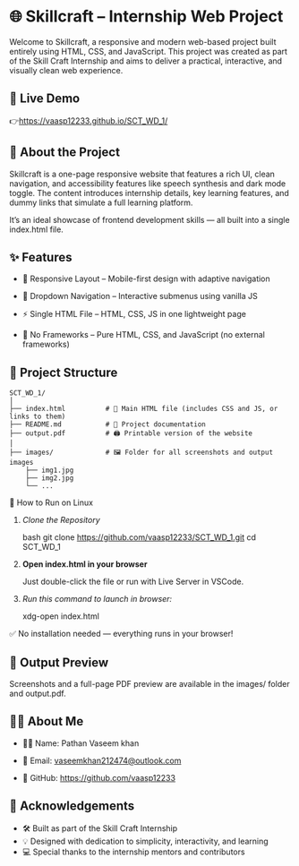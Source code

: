 
# 🌐 Skillcraft – Internship Web Project

Welcome to Skillcraft, a responsive and modern web-based project built entirely using HTML, CSS, and JavaScript. This project was created as part of the Skill Craft Internship and aims to deliver a practical, interactive, and visually clean web experience.

## 🔗 Live Demo

👉https://vaasp12233.github.io/SCT_WD_1/

## 📖 About the Project

Skillcraft is a one-page responsive website that features a rich UI, clean navigation, and accessibility features like speech synthesis and dark mode toggle. The content introduces internship details, key learning features, and dummy links that simulate a full learning platform.

It’s an ideal showcase of frontend development skills — all built into a single index.html file.

## ✨ Features

   * 📱 Responsive Layout – Mobile-first design with adaptive navigation

   * 📂 Dropdown Navigation – Interactive submenus using vanilla JS

   * ⚡ Single HTML File – HTML, CSS, JS in one lightweight page

   * 🎯 No Frameworks – Pure HTML, CSS, and JavaScript (no external frameworks)

## 📁 Project Structure


	SCT_WD_1/
	│
	├── index.html          # 🧱 Main HTML file (includes CSS and JS, or links to them)
	├── README.md           # 📘 Project documentation
	├── output.pdf          # 🖨 Printable version of the website
	│
	├── images/             # 🖼 Folder for all screenshots and output images
	    ├── img1.jpg
	    ├── img2.jpg
	    └── ...



🚀 How to Run on Linux

1. *Clone the Repository*

   bash
   git clone https://github.com/vaasp12233/SCT_WD_1.git
   cd SCT_WD_1
   

2. **Open index.html in your browser**

   Just double-click the file or run with Live Server in VSCode.
   
3. *Run this command to launch in browser:*
	
	
	xdg-open index.html
	
	
✅ No installation needed — everything runs in your browser!

## 📸 Output Preview

Screenshots and a full-page PDF preview are available in the images/ folder and output.pdf.

## 🙋‍♂ About Me

   * 🧑‍💻 Name: Pathan Vaseem khan 
   
   * 📧 Email: vaseemkhan212474@outlook.com
   
   * 🔗 GitHub: https://github.com/vaasp12233

## 🙏 Acknowledgements

* 🛠 Built as part of the Skill Craft Internship
* 💡 Designed with dedication to simplicity, interactivity, and learning
* 💻 Special thanks to the internship mentors and contributors
